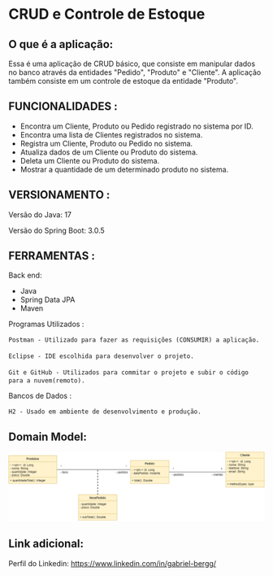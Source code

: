# CRUD e Controle de Estoque

## O que é a aplicação: 

Essa é uma aplicação de CRUD básico, que consiste em manipular dados no banco através da entidades "Pedido", "Produto" e "Cliente". A aplicação também consiste em um controle de estoque da entidade "Produto".

## FUNCIONALIDADES :

- Encontra um Cliente, Produto ou Pedido registrado no sistema por ID.
- Encontra uma lista de Clientes registrados no sistema.
- Registra um Cliente, Produto ou Pedido no sistema.
- Atualiza dados de um Cliente ou Produto do sistema.
- Deleta um Cliente ou Produto do sistema.
- Mostrar a quantidade de um determinado produto no sistema.

## VERSIONAMENTO :

Versão do Java: 17

Versão do Spring Boot: 3.0.5

## FERRAMENTAS :

Back end:

- Java
- Spring Data JPA
- Maven
      
Programas Utilizados :

    Postman - Utilizado para fazer as requisições (CONSUMIR) a aplicação.
    
    Eclipse - IDE escolhida para desenvolver o projeto.
    
    Git e GitHub - Utilizados para commitar o projeto e subir o código para a nuvem(remoto).
    
    
 Bancos de Dados :

    H2 - Usado em ambiente de desenvolvimento e produção.
    
    
    
    
## Domain Model: 

<img src = "https://github.com/gabrielbergg/CRUD-e-Controle-de-Estoque/blob/main/Image/Domain_Model.png" width = 950px>




## Link adicional:

Perfil do Linkedin: https://www.linkedin.com/in/gabriel-bergg/
    
    
  
   
    
    
    
